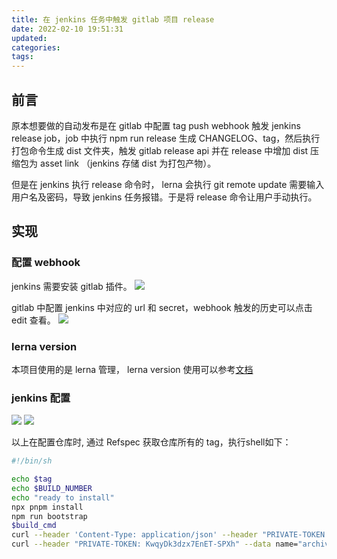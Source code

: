 ```yaml
---
title: 在 jenkins 任务中触发 gitlab 项目 release
date: 2022-02-10 19:51:31
updated:
categories:
tags:
---
```


## 前言

原本想要做的自动发布是在 gitlab 中配置 tag push webhook 触发 jenkins release job，job 中执行 npm run release 生成 CHANGELOG、tag，然后执行打包命令生成 dist 文件夹，触发 gitlab release api 并在 release 中增加 dist 压缩包为 asset link （jenkins 存储 dist 为打包产物）。

但是在 jenkins 执行 release 命令时， lerna 会执行 git remote update 需要输入用户名及密码，导致 jenkins 任务报错。于是将 release 命令让用户手动执行。


## 实现

### 配置 webhook

jenkins 需要安装 gitlab 插件。
![](/images/jenkins-gitlab.jpg)

gitlab 中配置 jenkins 中对应的 url 和 secret，webhook 触发的历史可以点击 edit 查看。
![](/images/gitlab-webhook.jpg)

### lerna version

本项目使用的是 lerna 管理， lerna version 使用可以参考[文档](/2022/02/10/lerna-version/)

### jenkins 配置

![](/images/jenkins-mf-release1.jpg)
![](/images/jenkins-mf-release2.jpg)

以上在配置仓库时, 通过 Refspec 获取仓库所有的 tag，执行shell如下：
```bash
#!/bin/sh

echo $tag
echo $BUILD_NUMBER
echo "ready to install"
npx pnpm install
npm run bootstrap
$build_cmd
curl --header 'Content-Type: application/json' --header "PRIVATE-TOKEN: KwqyDk3dzx7EnET-SPXh" --data '{ "name": "mf release", "tag_name": "'$tag'", "description": "released by jenkins" }' --request POST http://10.3.7.241/api/v4/projects/57/releases 
curl --header "PRIVATE-TOKEN: KwqyDk3dzx7EnET-SPXh" --data name="archive.zip" --data url="http://10.3.7.241:8984/job/fe-release-mf/"$BUILD_NUMBER"/artifact/*zip*/archive.zip" --request POST http://10.3.7.241/api/v4/projects/57/releases/v3.1.0/assets/links
```